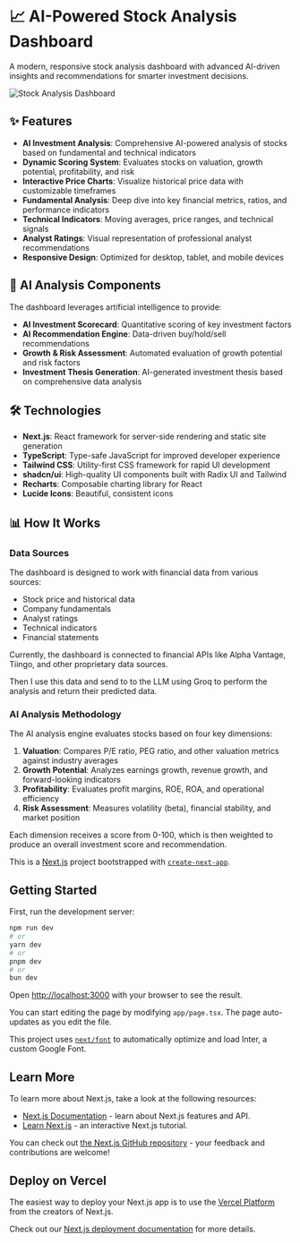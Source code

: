 # 📈 AI-Powered Stock Analysis Dashboard

A modern, responsive stock analysis dashboard with advanced AI-driven insights and recommendations for smarter investment decisions.

![Stock Analysis Dashboard](https://placeholder.svg?height=400&width=800)

## ✨ Features

- **AI Investment Analysis**: Comprehensive AI-powered analysis of stocks based on fundamental and technical indicators
- **Dynamic Scoring System**: Evaluates stocks on valuation, growth potential, profitability, and risk
- **Interactive Price Charts**: Visualize historical price data with customizable timeframes
- **Fundamental Analysis**: Deep dive into key financial metrics, ratios, and performance indicators
- **Technical Indicators**: Moving averages, price ranges, and technical signals
- **Analyst Ratings**: Visual representation of professional analyst recommendations
- **Responsive Design**: Optimized for desktop, tablet, and mobile devices

## 🧠 AI Analysis Components

The dashboard leverages artificial intelligence to provide:

- **AI Investment Scorecard**: Quantitative scoring of key investment factors
- **AI Recommendation Engine**: Data-driven buy/hold/sell recommendations
- **Growth & Risk Assessment**: Automated evaluation of growth potential and risk factors
- **Investment Thesis Generation**: AI-generated investment thesis based on comprehensive data analysis

## 🛠️ Technologies

- **Next.js**: React framework for server-side rendering and static site generation
- **TypeScript**: Type-safe JavaScript for improved developer experience
- **Tailwind CSS**: Utility-first CSS framework for rapid UI development
- **shadcn/ui**: High-quality UI components built with Radix UI and Tailwind
- **Recharts**: Composable charting library for React
- **Lucide Icons**: Beautiful, consistent icons

## 📊 How It Works

### Data Sources

The dashboard is designed to work with financial data from various sources:

- Stock price and historical data
- Company fundamentals
- Analyst ratings
- Technical indicators
- Financial statements

Currently, the dashboard is connected to financial APIs like Alpha Vantage, Tiingo, and other proprietary data sources.

Then I use this data and send to to the LLM using Groq to perform the analysis and return their predicted data.

### AI Analysis Methodology

The AI analysis engine evaluates stocks based on four key dimensions:

1. **Valuation**: Compares P/E ratio, PEG ratio, and other valuation metrics against industry averages
2. **Growth Potential**: Analyzes earnings growth, revenue growth, and forward-looking indicators
3. **Profitability**: Evaluates profit margins, ROE, ROA, and operational efficiency
4. **Risk Assessment**: Measures volatility (beta), financial stability, and market position

Each dimension receives a score from 0-100, which is then weighted to produce an overall investment score and recommendation.


This is a [Next.js](https://nextjs.org/) project bootstrapped with [`create-next-app`](https://github.com/vercel/next.js/tree/canary/packages/create-next-app).

## Getting Started

First, run the development server:

```bash
npm run dev
# or
yarn dev
# or
pnpm dev
# or
bun dev
```

Open [http://localhost:3000](http://localhost:3000) with your browser to see the result.

You can start editing the page by modifying `app/page.tsx`. The page auto-updates as you edit the file.

This project uses [`next/font`](https://nextjs.org/docs/basic-features/font-optimization) to automatically optimize and load Inter, a custom Google Font.

## Learn More

To learn more about Next.js, take a look at the following resources:

- [Next.js Documentation](https://nextjs.org/docs) - learn about Next.js features and API.
- [Learn Next.js](https://nextjs.org/learn) - an interactive Next.js tutorial.

You can check out [the Next.js GitHub repository](https://github.com/vercel/next.js/) - your feedback and contributions are welcome!

## Deploy on Vercel

The easiest way to deploy your Next.js app is to use the [Vercel Platform](https://vercel.com/new?utm_medium=default-template&filter=next.js&utm_source=create-next-app&utm_campaign=create-next-app-readme) from the creators of Next.js.

Check out our [Next.js deployment documentation](https://nextjs.org/docs/deployment) for more details.
